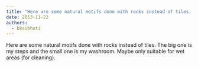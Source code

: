 ```yaml
---
title: "Here are some natural motifs done with rocks instead of tiles. The big one is my steps and the small..."
date: 2013-11-22
authors: 
  - bksubhuti
---
```


Here are some natural motifs done with rocks instead of tiles. The big one is my steps and the small one is my washroom. Maybe only suitable for wet areas (for cleaning).﻿



